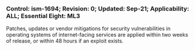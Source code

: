 ### Control: ism-1694; Revision: 0; Updated: Sep-21; Applicability: ALL; Essential Eight: ML3
<p>Patches, updates or vendor mitigations for security vulnerabilities in operating systems of internet-facing services are applied within two weeks of release, or within 48 hours if an exploit exists.</p>